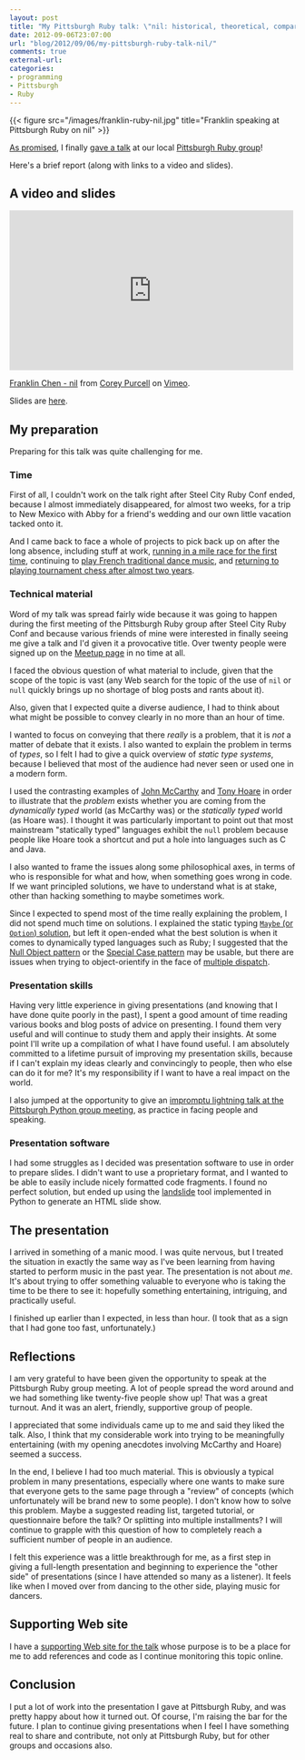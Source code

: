 ```yaml
---
layout: post
title: "My Pittsburgh Ruby talk: \"nil: historical, theoretical, comparative, philosophical, and practical perspectives\""
date: 2012-09-06T23:07:00
url: "blog/2012/09/06/my-pittsburgh-ruby-talk-nil/"
comments: true
external-url: 
categories: 
- programming
- Pittsburgh
- Ruby
---
```

{{< figure src="/images/franklin-ruby-nil.jpg" title="Franklin speaking at Pittsburgh Ruby on nil" >}}

[As promised](/blog/2012/08/07/the-first-steel-city-ruby-conference-an-amazing-experience/), I finally [gave a talk](http://www.meetup.com/pittsburgh-ruby/events/79619402/) at our local [Pittsburgh Ruby group](http://pghrb.heroku.com/)!

Here's a brief report (along with links to a video and slides).

<!--more-->

## A video and slides

<iframe src="http://player.vimeo.com/video/49474228?badge=0" width="500" height="281" frameborder="0" webkitAllowFullScreen mozallowfullscreen allowFullScreen></iframe> <p><a href="http://vimeo.com/49474228">Franklin Chen - nil</a> from <a href="http://vimeo.com/user11358803">Corey Purcell</a> on <a href="http://vimeo.com">Vimeo</a>.</p>

Slides are [here](http://franklinchen.com/talk-on-nil/).

## My preparation

Preparing for this talk was quite challenging for me.

### Time

First of all, I couldn't work on the talk right after Steel City Ruby Conf ended, because I almost immediately disappeared, for almost two weeks, for a trip to New Mexico with Abby for a friend's wedding and our own little vacation tacked onto it.

And I came back to face a whole of projects to pick back up on after the long absence, including stuff at work, [running in a mile race for the first time](/blog/2012/08/17/the-inaugural-liberty-mile-a-review-of-pittsburghs-first-road-mile-race/), continuing to [play French traditional dance music](/blog/2012/08/27/my-second-french-music-jam-playing-my-irish-flute-in-public-for-the-first-time/), and [returning to playing tournament chess after almost two years](/blog/2012/09/04/round-1-of-the-pittsburgh-chess-club-tournament-the-greek-gift-sacrifice/).

### Technical material

Word of my talk was spread fairly wide because it was going to happen during the first meeting of the Pittsburgh Ruby group after Steel City Ruby Conf and because various friends of mine were interested in finally seeing me give a talk and I'd given it a provocative title. Over twenty people were signed up on the [Meetup page](http://www.meetup.com/pittsburgh-ruby/events/79619402/) in no time at all.

I faced the obvious question of what material to include, given that the scope of the topic is vast (any Web search for the topic of the use of `nil` or `null` quickly brings up no shortage of blog posts and rants about it).

Also, given that I expected quite a diverse audience, I had to think about what might be possible to convey clearly in no more than an hour of time.

I wanted to focus on conveying that there *really* is a problem, that it is *not* a matter of debate that it exists. I also wanted to explain the problem in terms of *types*, so I felt I had to give a quick overview of *static type systems*, because I believed that most of the audience had never seen or used one in a modern form.

I used the contrasting examples of [John McCarthy](/blog/2011/10/25/rip-john-mccarthy-but-lisp-will-never-die/) and [Tony Hoare](http://en.wikipedia.org/wiki/Tony_Hoare) in order to illustrate that the *problem* exists whether you are coming from the *dynamically typed* world (as McCarthy was) or the *statically typed* world (as Hoare was). I thought it was particularly important to point out that most mainstream "statically typed" languages exhibit the `null` problem because people like Hoare took a shortcut and put a hole into languages such as C and Java.

I also wanted to frame the issues along some philosophical axes, in terms of who is responsible for what and how, when something goes wrong in code. If we want principled solutions, we have to understand what is at stake, other than hacking something to maybe sometimes work.

Since I expected to spend most of the time really explaining the problem, I did not spend much time on solutions. I explained the static typing [`Maybe` (or `Option`) solution](http://en.wikipedia.org/wiki/Option_type), but left it open-ended what the best solution is when it comes to dynamically typed languages such as Ruby; I suggested that the [Null Object pattern](http://en.wikipedia.org/wiki/Null_Object_pattern) or the [Special Case pattern](http://martinfowler.com/eaaCatalog/specialCase.html) may be usable, but there are issues when trying to object-orientify in the face of [multiple dispatch](http://en.wikipedia.org/wiki/Multiple_dispatch).

### Presentation skills

Having very little experience in giving presentations (and knowing that I have done quite poorly in the past), I spent a good amount of time reading various books and blog posts of advice on presenting. I found them very useful and will continue to study them and apply their insights. At some point I'll write up a compilation of what I have found useful. I am absolutely committed to a lifetime pursuit of improving my presentation skills, because if I can't explain my ideas clearly and convincingly to people, then who else can do it for me? It's my responsibility if I want to have a real impact on the world.

I also jumped at the opportunity to give an [impromptu lightning talk at the Pittsburgh Python group meeting](/blog/2012/08/23/pittsburgh-python-meetup-i-gave-my-first-lightning-talk-ever-the-topic-was-scons/), as practice in facing people and speaking.

### Presentation software

I had some struggles as I decided was presentation software to use in order to prepare slides. I didn't want to use a proprietary format, and I wanted to be able to easily include nicely formatted code fragments. I found no perfect solution, but ended up using the [landslide](http://github.com/adamzap/landslide) tool implemented in Python to generate an HTML slide show.

## The presentation

I arrived in something of a manic mood. I was quite nervous, but I treated the situation in exactly the same way as I've been learning from having started to perform music in the past year. The presentation is not about *me*. It's about trying to offer something valuable to everyone who is taking the time to be there to see it: hopefully something entertaining, intriguing, and practically useful.

I finished up earlier than I expected, in less than hour. (I took that as a sign that I had gone too fast, unfortunately.)

## Reflections

I am very grateful to have been given the opportunity to speak at the Pittsburgh Ruby group meeting. A lot of people spread the word around and we had something like twenty-five people show up! That was a great turnout. And it was an alert, friendly, supportive group of people.

I appreciated that some individuals came up to me and said they liked the talk. Also, I think that my considerable work into trying to be meaningfully entertaining (with my opening anecdotes involving McCarthy and Hoare) seemed a success.

In the end, I believe I had too much material. This is obviously a typical problem in many presentations, especially where one wants to make sure that everyone gets to the same page through a "review" of concepts (which unfortunately will be brand new to some people). I don't know how to solve this problem. Maybe a suggested reading list, targeted tutorial, or questionnaire before the talk? Or splitting into multiple installments? I will continue to grapple with this question of how to completely reach a sufficient number of people in an audience.

I felt this experience was a little breakthrough for me, as a first step in giving a full-length presentation and beginning to experience the "other side" of presentations (since I have attended so many as a listener). It feels like when I moved over from dancing to the other side, playing music for dancers.

## Supporting Web site

I have a [supporting Web site for the talk](http://github.com/franklinchen/talk-on-nil) whose purpose is to be a place for me to add references and code as I continue monitoring this topic online.

## Conclusion

I put a lot of work into the presentation I gave at Pittsburgh Ruby, and was pretty happy about how it turned out. Of course, I'm raising the bar for the future. I plan to continue giving presentations when I feel I have something real to share and contribute, not only at Pittsburgh Ruby, but for other groups and occasions also.